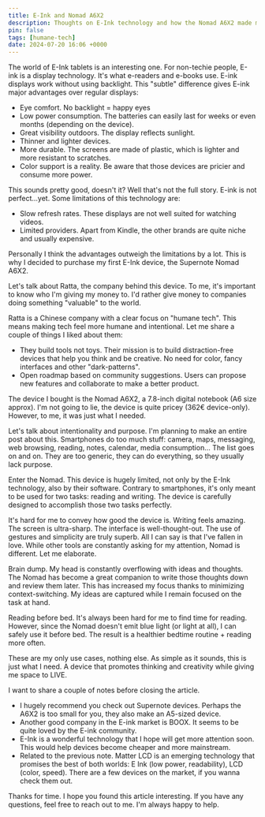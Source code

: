 ```yaml
---
title: E-Ink and Nomad A6X2
description: Thoughts on E-Ink technology and how the Nomad A6X2 made me fall in love with it.
pin: false
tags: [humane-tech]
date: 2024-07-20 16:06 +0000
---
```


The world of E-Ink tablets is an interesting one. For non-techie people, E-ink is a display technology. It's what e-readers and e-books use. E-ink displays work without using backlight. This "subtle" difference gives E-ink major advantages over regular displays:
- Eye comfort. No backlight = happy eyes
- Low power consumption. The batteries can easily last for weeks or even months (depending on the device).
- Great visibility outdoors. The display reflects sunlight.
- Thinner and lighter devices.
- More durable. The screens are made of plastic, which is lighter and more resistant to scratches.
- Color support is a reality. Be aware that those devices are pricier and consume more power.
 
This sounds pretty good, doesn't it? Well that's not the full story. E-ink is not perfect...yet. Some limitations of this technology are:
- Slow refresh rates. These displays are not well suited for watching videos.
- Limited providers. Apart from Kindle, the other brands are quite niche and usually expensive.

Personally I think the advantages outweigh the limitations by a lot. This is why I decided to purchase my first E-Ink device, the Supernote Nomad A6X2.

Let's talk about Ratta, the company behind this device. To me, it's important to know who I'm giving my money to. I'd rather give money to companies doing something "valuable" to the world.

Ratta is a Chinese company with a clear focus on "humane tech". This means making tech feel more humane and intentional. Let me share a couple of things I liked about them:
- They build tools not toys. Their mission is to build distraction-free devices that help you think and be creative. No need for color, fancy interfaces and other "dark-patterns".
- Open roadmap based on community suggestions. Users can propose new features and collaborate to make a better product.

The device I bought is the Nomad A6X2, a 7.8-inch digital notebook (A6 size approx). I'm not going to lie, the device is quite pricey (362€ device-only). However, to me, it was just what I needed.

Let's talk about intentionality and purpose. I'm planning to make an entire post about this. Smartphones do too much stuff: camera, maps, messaging, web browsing, reading, notes, calendar, media consumption... The list goes on and on. They are too generic, they can do everything, so they usually lack purpose.

Enter the Nomad. This device is hugely limited, not only by the E-Ink technology, also by their software. Contrary to smartphones, it's only meant to be used for two tasks: reading and writing. The device is carefully designed to accomplish those two tasks perfectly.

It's hard for me to convey how good the device is. Writing feels amazing. The screen is ultra-sharp. The interface is well-thought-out. The use of gestures and simplicity are truly superb. All I can say is that I've fallen in love. While other tools are constantly asking for my attention, Nomad is different. Let me elaborate.

Brain dump. My head is constantly overflowing with ideas and thoughts. The Nomad has become a great companion to write those thoughts down and review them later. This has increased my focus thanks to minimizing context-switching. My ideas are captured while I remain focused on the task at hand.

Reading before bed. It's always been hard for me to find time for reading. However, since the Nomad doesn't emit blue light (or light at all), I can safely use it before bed. The result is a healthier bedtime routine + reading more often.

These are my only use cases, nothing else. As simple as it sounds, this is just what I need. A device that promotes thinking and creativity while giving me space to LIVE.

I want to share a couple of notes before closing the article.
- I hugely recommend you check out Supernote devices. Perhaps the A6X2 is too small for you, they also make an A5-sized device.
- Another good company in the E-ink market is BOOX. It seems to be quite loved by the E-ink community.
- E-Ink is a wonderful technology that I hope will get more attention soon. This would help devices become cheaper and more mainstream.
- Related to the previous note. Matter LCD is an emerging technology that promises the best of both worlds: E Ink (low power, readability), LCD (color, speed). There are a few devices on the market, if you wanna check them out.

Thanks for time. I hope you found this article interesting. If you have any questions, feel free to reach out to me. I'm always happy to help.
